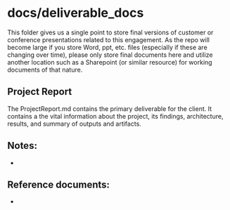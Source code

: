 # docs/deliverable_docs
This folder gives us a single point to store final versions of customer or conference presentations related to this engagement. As the repo will become large if you store Word, ppt, etc. files (especially if these are changing over time), please only store final documents here and utilize another location such as a Sharepoint (or similar resource) for working documents of that nature.

## Project Report
The ProjectReport.md contains the primary deliverable for the client. It contains a the vital information about the project, its findings, architecture, results, and summary of outputs and artifacts.

## Notes:
*
## Reference documents:
*
